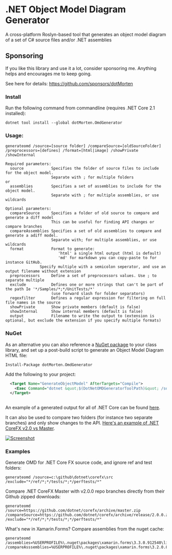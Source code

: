 # .NET Object Model Diagram Generator

A cross-platform Roslyn-based tool that generates an object model diagram of a set of C# source files and/or .NET assemblies

## Sponsoring

If you like this library and use it a lot, consider sponsoring me. Anything helps and encourages me to keep going.

See here for details: https://github.com/sponsors/dotMorten


### Install

Run the following command from commandline (requires .NET Core 2.1 installed):
```
dotnet tool install --global dotMorten.OmdGenerator
```


### Usage:
```
generateomd /source=[source folder] /compareSource=[oldSourceFolder] /preprocessors=[defines] /format=[html|image] /showPrivate /showInternal

Required parameters:
  source            Specifies the folder of source files to include for the object model.
                    Separate with ; for multiple folders
or
  assemblies        Specifies a set of assemblies to include for the object model.
                    Separate with ; for multiple assemblies, or use wildcards
				
Optional parameters:
  compareSource     Specifies a folder of old source to compare and generate a diff model
                    This can be useful for finding API changes or compare branches
  compareAssemblies Specifies a set of old assemblies to compare and generate a adiff model.
                    Separate with; for multiple assemblies, or use wildcards
  format            Format to generate: 
                       'html' a single html output (html is default)
                       'md' for markdown you can copy-paste to for instance GitHub.
		       Specify multiple with a semicolon seperator, and use an output filename without extension
  preprocessors     Define a set of preprocessors values. Use ; to separate multiple
  exclude           Defines one or more strings that can't be part of the path Ie '*/Samples/*;*/UnitTests/*'
                    (use forward slash for folder separators)
  regexfilter       Defines a regular expression for filtering on full file names in the source
  showPrivate       Show private members (default is false)
  showInternal      Show internal members (default is false)
  output            Filename to write the output to (extension is optional, but exclude the extension if you specify multiple formats)
```


### NuGet
As an alternative you can also reference a [NuGet package](https://www.nuget.org/packages/dotMorten.OmdGenerator/) to your class library, and set up a post-build script to generate an Object Model Diagram HTML file:

```
Install-Package dotMorten.OmdGenerator 
```

Add the following to your project:
```xml
  <Target Name="GenerateObjectModel" AfterTargets="Compile">
    <Exec Command="dotnet &quot;$(DotNetOMDGeneratorToolPath)&quot; /source=&quot;@(Compile)&quot; /preprocessors=&quot;$(DefineConstants)&quot; /output=&quot;$(OutputPath)$(TargetName)&quot;" WorkingDirectory="$(ProjectDir)" />
  </Target>
 
```


An example of a generated output for all of .NET Core can be found [here](http://www.sharpgis.net/Tests/corefx.html).

It can also be used to compare two folders (for instance two separate branches) and only show changes to the API. [Here's an example of .NET CoreFX v2.0 vs Master](http://www.sharpgis.net/Tests/corefx_new.html).

[![Screenshot](Screenshot.png)](http://www.sharpgis.net/Tests/corefx.html)


### Examples

Generate OMD for .NET Core FX source code, and ignore ref and test folders:
```
generateomd /source=c:\github\dotnet\corefx\src /exclude="*/ref/*;*/tests/*;*/perftests/*"
```

Compare .NET CoreFX Master with v2.0.0 repo branches directly from their Github zipped downloads:

```
generateomd /source=https://github.com/dotnet/corefx/archive/master.zip /compareSource=https://github.com/dotnet/corefx/archive/release/2.0.0.zip /exclude="*/ref/*;*/tests/*;*/perftests/*"
```

What's new in Xamarin.Forms? Compare assemblies from the nuget cache:
```
generateomd /assemblies=%USERPROFILE%\.nuget\packages\xamarin.forms\3.3.0.912540\lib\netstandard2.0\*.dll /compareAsssemblies=%USERPROFILE%\.nuget\packages\xamarin.forms\3.2.0.871581\lib\netstandard2.0\*.dll
```


